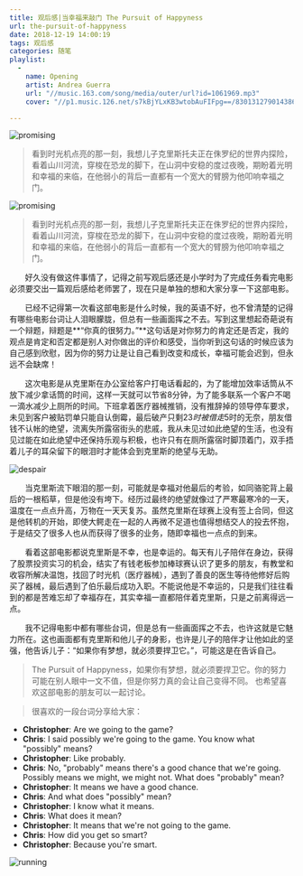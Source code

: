 ```yaml
---
title: 观后感|当幸福来敲门 The Pursuit of Happyness
url: the-pursuit-of-happyness
date: 2018-12-19 14:00:19
tags: 观后感
categories: 随笔
playlist:
  -
    name: Opening
    artist: Andrea Guerra
    url: "//music.163.com/song/media/outer/url?id=1061969.mp3"
    cover: "//p1.music.126.net/s7kBjYLxKB3wtobAuFIFpg==/830131279014386.jpg?param=130y130"

---
```


![promising](/images/happyness.png)

> 看到时光机点亮的那一刻，我想儿子克里斯托夫正在侏罗纪的世界内探险，看着山川河流，穿梭在恐龙的脚下，在山洞中安稳的度过夜晚，期盼着光明和幸福的来临，在他弱小的背后一直都有一个宽大的臂膀为他叩响幸福之门。

<!--more-->

![promising](/images/happyness.png)

> 看到时光机点亮的那一刻，我想儿子克里斯托夫正在侏罗纪的世界内探险，看着山川河流，穿梭在恐龙的脚下，在山洞中安稳的度过夜晚，期盼着光明和幸福的来临，在他弱小的背后一直都有一个宽大的臂膀为他叩响幸福之门。

&#160; &#160; &#160; &#160;好久没有做这件事情了，记得之前写观后感还是小学时为了完成任务看完电影必须要交出一篇观后感给老师罢了，现在只是单独的想和大家分享一下这部电影。

&#160; &#160; &#160; &#160;已经不记得第一次看这部电影是什么时候，我的英语不好，也不曾清楚的记得有哪些电影台词让人泪眼朦胧，但总有一些画面挥之不去。写到这里想起奇葩说有一个辩题，辩题是**“你真的很努力。”**这句话是对你努力的肯定还是否定，我的观点是肯定和否定都是别人对你做出的评价和感受，当你听到这句话的时候应该为自己感到欣慰，因为你的努力让是让自己看到改变和成长，幸福可能会迟到，但永远不会缺席！

&#160; &#160; &#160; &#160;这次电影是从克里斯在办公室给客户打电话看起的，为了能增加效率话筒从不放下减少拿话筒的时间，这样一天就可以节省8分钟，为了能多联系一个客户不喝一滴水减少上厕所的时间。下班拿着医疗器械推销，没有推辞掉的领导停车要求，未见到客户被贴罚单只能自认倒霉，最后破产只剩23$时被借走5$时的无奈，朋友借钱不认帐的绝望，流离失所露宿街头的悲戚，我从未见过如此绝望的生活，也没有见过能在如此绝望中还保持乐观与积极，也许只有在厕所露宿时脚顶着门，双手捂着儿子的耳朵留下的眼泪时才能体会到克里斯的绝望与无助。

![despair](/images/despair.png)

&#160; &#160; &#160; &#160;当克里斯流下眼泪的那一刻，可能就是幸福对他最后的考验，如同骆驼背上最后的一根稻草，但是他没有垮下。经历过最终的绝望就像过了严寒最寒冷的一天，温度在一点点升高，万物在一天天复苏。虽然克里斯在球赛上没有签上合同，但这是他转机的开始，即使大鳄走在一起的人再微不足道也值得想结交人的投去怀抱，于是结交了很多人也从而获得了很多的业务，随即幸福也一点点的到来。

&#160; &#160; &#160; &#160;看着这部电影都说克里斯是不幸，也是幸运的。每天有儿子陪伴在身边，获得了股票投资实习的机会，结实了有钱老板参加棒球赛认识了更多的朋友，有教堂和收容所解决温饱，找回了时光机（医疗器械），遇到了善良的医生等待他修好后购买了器械，最后遇到了伯乐最后成功入职。不能说他是不幸运的，只是我们往往看到的都是苦难忘却了幸福存在，其实幸福一直都陪伴着克里斯，只是之前离得远一点。

&#160; &#160; &#160; &#160;我不记得电影中都有哪些台词，但是总有一些画面挥之不去，也许这就是它魅力所在。这也画面都有克里斯和他儿子的身影，也许是儿子的陪伴才让他如此的坚强，他告诉儿子：“如果你有梦想，就必须要捍卫它。”，可能这是在告诉自己。

> The Pursuit of Happyness，如果你有梦想，就必须要捍卫它。你的努力可能在别人眼中一文不值，但是你努力真的会让自己变得不同。
也希望喜欢这部电影的朋友可以一起讨论。

> 很喜欢的一段台词分享给大家：
- **Christopher**: Are we going to the game? 
- **Chris**: I said possibly we're going to the game. You know what "possibly" means? 
- **Christopher**: Like probably. 
- **Chris**: No, "probably" means there's a good chance that we're going. Possibly means we might, we might not. What does "probably" mean?
- **Christopher**: It means we have a good chance. 
- **Chris**: And what does "possibly" mean? 
- **Christopher**: I know what it means. 
- **Chris**: What does it mean? 
- **Christopher**: It means that we're not going to the game. 
- **Chris**: How did you get so smart? 
- **Christopher**: Because you're smart. 

![running](/images/running.png)